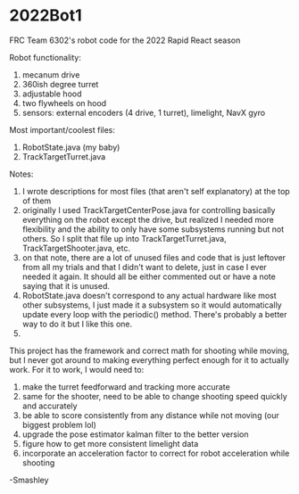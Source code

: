 # 2022Bot1
FRC Team 6302's robot code for the 2022 Rapid React season

Robot functionality:
1. mecanum drive
2. 360ish degree turret
3. adjustable hood
4. two flywheels on hood
5. sensors: external encoders (4 drive, 1 turret), limelight, NavX gyro

Most important/coolest files:
1. RobotState.java (my baby)
2. TrackTargetTurret.java

Notes:
1. I wrote descriptions for most files (that aren't self explanatory) at the top of them
2. originally I used TrackTargetCenterPose.java for controlling basically everything on the robot except the drive, but realized I needed more flexibility and the ability to only have some subsystems running but not others. So I split that file up into TrackTargetTurret.java, TrackTargetShooter.java, etc. 
3. on that note, there are a lot of unused files and code that is just leftover from all my trials and that I didn't want to delete, just in case I ever needed it again. It should all be either commented out or have a note saying that it is unused.
4. RobotState.java doesn't correspond to any actual hardware like most other subsystems, I just made it a subsystem so it would automatically update every loop with the periodic() method. There's probably a better way to do it but I like this one.
5. 

This project has the framework and correct math for shooting while moving, but I never got around to making everything perfect enough for it to actually work. For it to work, I would need to:
1. make the turret feedforward and tracking more accurate
2. same for the shooter, need to be able to change shooting speed quickly and accurately
3. be able to score consistently from any distance while not moving (our biggest problem lol)
4. upgrade the pose estimator kalman filter to the better version
5. figure how to get more consistent limelight data
6. incorporate an acceleration factor to correct for robot acceleration while shooting


-Smashley
